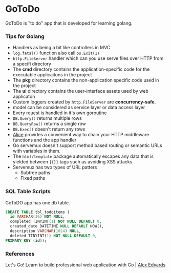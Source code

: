# GoToDo
GoToDo is "to do" app that is developed for learning golang.

### Tips for Golang
* Handlers as being a bit like controllers in MVC
* `log.fatal()` function also call `os.Exit(1)`
* `http.FileServer` handler which can you use serve files over HTTP from a specifi directory
* The **cmd** directory contains the application-specific code for the executable applicaitons in the project
* The **pkg** directory contains the non-application specific code used in the project
* The **ui** directory contains the user-interface assets used by web applicaton
* Custom loggers created by `http.FileServer` are **concurrency-safe**.
* model can be considered as service layer or data access layer
* Every reuest is handled in it's own goroutine
* `DB.Query()` returns multiple rows
* `DB.QueryRow()` returns a single row
* `DB.Exec()` doesn't return any rows
* [Alice](https://github.com/justinas/alice) provides a convenient way to chain your HTTP middleware functions and the app handler
* Go servemux doesn't support method based routing or semantic URLs with variables in them.
* The `html/template` package automatically escapes any data that is yielded between `{{}}` tags such as avoiding XSS attacks
* Servemux has two types of URL patters
    * Subtree paths
    * Fixed paths

### SQL Table Scripts
GoToDO app has one db table.

```sql
CREATE TABLE tbl_todoitems (
  id VARCHAR(36) NOT NULL,
  completed TINYINT(1) NOT NULL DEFAULT 0,
  created_date DATETIME NULL DEFAULT NOW(),
  description VARCHAR(1024) NULL,
  deleted TINYINT(1) NOT NULL DEFAULT 0,
PRIMARY KEY (id));
```


### References

Let's Go! Learn to build professional web application with Go | [Alex Edvards](https://lets-go.alexedwards.net/)
